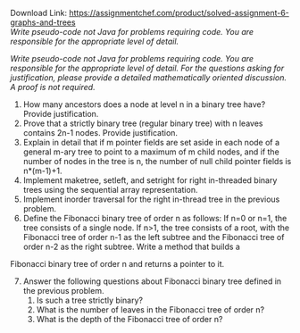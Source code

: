 Download Link: https://assignmentchef.com/product/solved-assignment-6-graphs-and-trees
<br>
<em>Write pseudo-code not Java for problems requiring code. You are responsible for the appropriate level of detail.</em>

<em>Write pseudo-code not Java for problems requiring code. You are responsible for the appropriate level of detail. For the questions asking for justification, please provide a detailed mathematically oriented discussion. A proof is not required.</em>

<ol>

 <li>How many ancestors does a node at level n in a binary tree have? Provide justification.</li>

 <li>Prove that a strictly binary tree (regular binary tree) with n leaves contains 2n-1 nodes. Provide justification.</li>

 <li>Explain in detail that if m pointer fields are set aside in each node of a general m-ary tree to point to a maximum of m child nodes, and if the number of nodes in the tree is n, the number of null child pointer fields is n*(m-1)+1.</li>

 <li>Implement maketree, setleft, and setright for right in-threaded binary trees using the sequential array representation.</li>

 <li>Implement inorder traversal for the right in-thread tree in the previous problem.</li>

 <li>Define the Fibonacci binary tree of order n as follows: If n=0 or n=1, the tree consists of a single node. If n&gt;1, the tree consists of a root, with the Fibonacci tree of order n-1 as the left subtree and the Fibonacci tree of order n-2 as the right subtree. Write a method that builds a</li>

</ol>

Fibonacci binary tree of order n and returns a pointer to it.

<ol start="7">

 <li>Answer the following questions about Fibonacci binary tree defined in the previous problem.

  <ol>

   <li>Is such a tree strictly binary?</li>

   <li>What is the number of leaves in the Fibonacci tree of order n?</li>

   <li>What is the depth of the Fibonacci tree of order n?</li>

  </ol></li>

</ol>